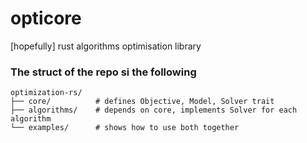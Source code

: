 # opticore
[hopefully] rust algorithms optimisation library 

### The struct of the repo si the following

```text
optimization-rs/
├── core/          # defines Objective, Model, Solver trait
├── algorithms/    # depends on core, implements Solver for each algorithm
└── examples/      # shows how to use both together